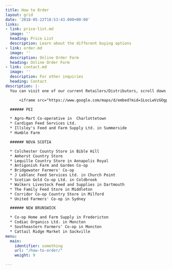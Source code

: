 ```yaml
---
title: How to Order
layout: grid
date: '2018-05-22T18:53:43.000+00:00'
links:
- link: price-list.md
  image: ''
  heading: Price List
  description: Learn about the different buying options
- link: order.md
  image: ''
  description: Online Order Form
  heading: Online Order Form
- link: contact.md
  image: ''
  description: For other inquiries
  heading: Contact
description: |-
  You can visit one of our current Retailers/Distributors, scroll down for price lists and check back for our online order form.

      <iframe src="https://www.google.com/maps/d/embed?mid=1LocLwVzGOgpYgm2sYOJs_faxa2-4ooCj" width="640" height="480"></iframe>

  ###### PEI

  * Agro-Mart Co-operative in  Charlottetown
  * Cardigan Feed Services Ltd.
  * Illsley's Feed and Farm Supply Ltd. in Summerside
  * Humble Farm

  ###### NOVA SCOTIA

  * Colchester County Store in Bible Hill
  * Amherst Country Store
  * Lequille Country Store in Annapolis Royal
  * Antigonish Farm and Garden Co-op
  * Bridgewater Farmers' Co-op
  * J Leblanc Feed Services Ltd. in Church Point
  * Scotian Gold Co-op Ltd. in Coldbrook
  * Walkers Livestock Feed and Supplies in Dartmouth
  * The Family Feed Store in Middleton
  * Corridor Co-op Country Store in Milford
  * United Farmers' Co-op in Sydney

  ###### NEW BRUNSWICK

  * Co-op Home and Farm Supply in Fredericton
  * Codiac Organics Ltd. in Moncton
  * Southeastern Farmers' Co-op in Moncton
  * Cattail Ridge Market in Sackville
menu:
  main:
    identifier: something
    url: "/how-to-order/"
    weight: 9

---
```

